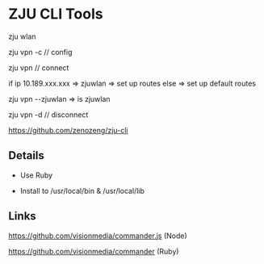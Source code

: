 # ZJU CLI Tools

zju wlan

zju vpn -c // config

zju vpn // connect

if ip 10.189.xxx.xxx => zjuwlan => set up routes
else => set up default routes

zju vpn --zjuwlan => is zjuwlan

zju vpn -d // disconnect

https://github.com/zenozeng/zju-cli

## Details

- Use Ruby

- Install to /usr/local/bin & /usr/local/lib

## Links

https://github.com/visionmedia/commander.js (Node)

https://github.com/visionmedia/commander (Ruby)

